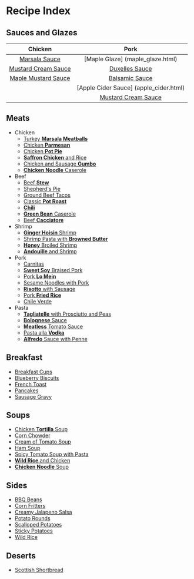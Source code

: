 # Recipe Index

## Sauces and Glazes


| Chicken         | Pork             |
| :-------:       | :----:           |
| [Marsala Sauce](marsala_sauce.html)   | [Maple Glaze] (maple_glaze.html)     |
| [Mustard Cream Sauce](mustard_cream_sauce.html)   | [Duxelles Sauce](duxelles_sauce.html)   |
| [Maple Mustard Sauce](maple_mustard.html) | [Balsamic Sauce](balsamic_sauce.html) |
|  | [Apple Cider Sauce] (apple_cider.html) |
                                            | [Mustard Cream Sauce](mustard_cream_sauce.html) |



## Meats
* Chicken
  * [Turkey **Marsala Meatballs**](marsala_meatballs.html)
  * [Chicken **Parmesan**](chicken_parm.html)
  * [Chicken **Pot Pie**](chicken_pot_pie.html)
  * [**Saffron Chicken** and Rice](saffron_chicken.html)
  * [Chicken and Sausage **Gumbo**](chicken_sausage_gumbo.html)
  * [**Chicken Noodle** Caserole](chicken_caserole.html)
* Beef
  * [Beef **Stew**](beef_stew.html)
  * [Shepherd's Pie](shepherd_pie.html)
  * [Ground Beef Tacos](ground_beef_tacos.html)
  * [Classic **Pot Roast**](pot_roast.html)
  * [**Chili**](chili.html)
  * [**Green Bean** Caserole](green_bean_caserole.html)
  * [Beef **Cacciatore**](beef_cacciatore.html)
* Shrimp
  * [**Ginger Hoisin** Shrimp](ginger_hoisin_shrimp.html)
  * [Shrimp Pasta with **Browned Butter**](shrimp_browned_butter.html)
  * [**Honey** Broiled Shrimp](honey_broiled_shrimp.html)
  * [**Andouille** and Shrimp](andouille_shrimp.html)
* Pork
  * [Carnitas](carnitas.html)
  * [**Sweet Soy** Braised Pork](sweet_soy_pork.html)
  * [Pork **Lo Mein**](pork_lo_mein.html)
  * [Sesame Noodles with Pork](sesame_pork_noodles.html)
  * [**Risotto** with Sausage](risotto_with_sausage.html)
  * [Pork **Fried Rice**](pork_fried_rice.html)
  * [Chile Verde](chile_verde.html)
* Pasta
  * [**Tagliatelle** with Prosciutto and Peas](tagliatelle_peas.html)
  * [**Bolognese** Sauce](bolognese_sauce.html)
  * [**Meatless** Tomato Sauce](tomato_sauce.html)
  * [Pasta alla **Vodka**](pasta_vodka.html)
  * [**Alfredo** Sauce with Penne](alfredo_sauce.html)


## Breakfast
  * [Breakfast Cups](breakfast_cups.html)
  * [Blueberry Biscuits](blueberry_biscuits.html)
  * [French Toast](french_toast.html)
  * [Pancakes](pancakes.html)
  * [Sausage Gravy](sausage_gravy.html)


  
 
## Soups
* [Chicken **Tortilla** Soup](tortilla_soup.html)
* [Corn Chowder](corn_chowder.html)
* [Cream of Tomato Soup](tomato_soup.html)
* [Ham Soup](ham_soup.html)
* [Spicy Tomato Soup with Pasta](spicy_tomato_soup.html)
* [**Wild Rice** and Chicken](wild_rice_soup.html)
* [**Chicken Noodle** Soup](chicken_noodle.html)


## Sides

  * [BBQ Beans](bbq_beans.html)
  * [Corn Fritters](corn_fritters.html)
  * [Creamy Jalapeno Salsa](creamy_jalapeno.html)
  * [Potato Rounds](potato_rounds.html)
  * [Scalloped Potatoes](scalloped_potatoes.html)
  * [Sticky Potatoes](sticky_potatoes.html)
  * [Wild Rice](wild_rice.html)

## Deserts

  * [Scottish Shortbread](scott_shortbread.html)

  